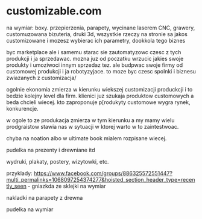 # customizable.com

na wymiar: boxy. przepierzenia, parapety, wycinane laserem CNC, grawery, customuzowana bizuteria, druki 3d, wszystkie rzeczy na stronie sa jakos customizowane i mozesz wybierac ich parametry, dookkola tego biznes

byc marketplace ale i samemu starac sie zautomatyzowc czesc z tych produkcji i ja sprzedawac. mozna juz od poczatku wrzucic jakies swoje produkty i umoziwoci innym sprzedaz tez. ale budpwac swoje firmy od customowej produkcji i ja robotyzyjace. to moze byc czesc spolnki i biznesu zwiazanych z customizacja/

ogolnie ekonomia zmierza w kierunku wiekszej customizacji produckcji i to bedzie kolejny level dla firm. klienici juz szukaja produktow customowych a beda chcieli wiecej.  kto zaproponuje p[rodukyty customowe wygra rynek, konkurencje. 

w ogole to ze produkacja zmierza w tym kierunku a my mamy wielu prodgraistow stawia nas  w sytuacji w ktorej warto w to zaintestwoac. 

chyba na noation albo w ultimate book mialem rozpisane wiecej. 

pudelka na prezenty i drewniane itd

wydruki, plakaty, postery, wizytowki, etc. 

przyklady:
https://www.facebook.com/groups/886325572551447?multi_permalinks=1068097254374277&hoisted_section_header_type=recently_seen - gniazkda ze sklejki na wymiar

nakladki na parapety z drewna

pudelka na wymiar
